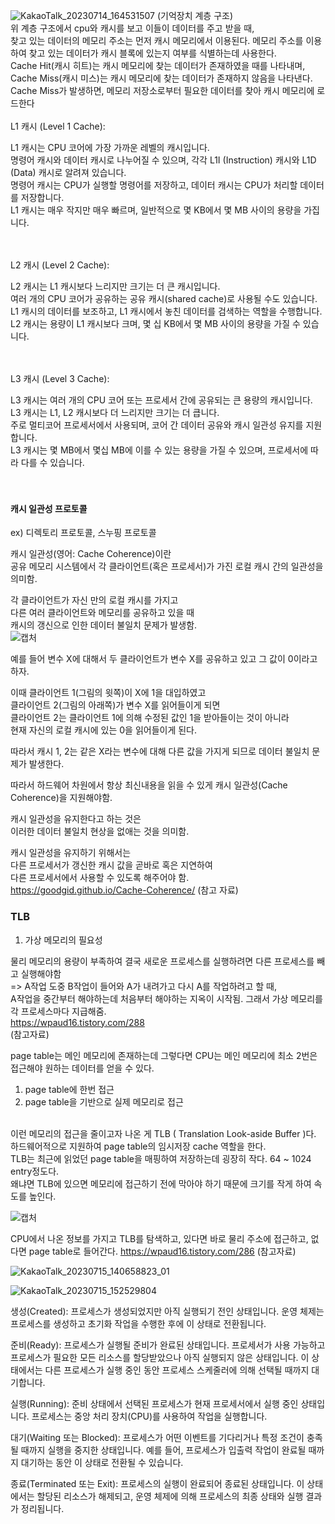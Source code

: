 
![KakaoTalk_20230714_164531507](https://github.com/JSON-loading-and-unloading/Optimizing-Java/assets/106163272/9c7f2f56-e378-4652-a8f2-3c86603e94c0)
(기억장치 계층 구조)<br>
위 계층 구조에서 cpu와 캐시를 보고 이들이 데이터를 주고 받을 때,<br>
찾고 있는 데이터의 메모리 주소는 먼저 캐시 메모리에서 이용된다. 메모리 주소를 이용하여 찾고 있는 데이터가 캐시 블록에 있는지 여부를 식별하는데 사용한다.<br>
Cache Hit(캐시 히트)는 캐시 메모리에 찾는 데이터가 존재하였을 때를 나타내며,<br>
Cache Miss(캐시 미스)는 캐시 메모리에 찾는 데이터가 존재하지 않음을 나타낸다.<br>
Cache Miss가 발생하면, 메모리 저장소로부터 필요한 데이터를 찾아 캐시 메모리에 로드한다
<br>
<br>
L1 캐시 (Level 1 Cache): <br>

L1 캐시는 CPU 코어에 가장 가까운 레벨의 캐시입니다.<br>
명령어 캐시와 데이터 캐시로 나누어질 수 있으며, 각각 L1I (Instruction) 캐시와 L1D (Data) 캐시로 알려져 있습니다.<br>
명령어 캐시는 CPU가 실행할 명령어를 저장하고, 데이터 캐시는 CPU가 처리할 데이터를 저장합니다.<br>
L1 캐시는 매우 작지만 매우 빠르며, 일반적으로 몇 KB에서 몇 MB 사이의 용량을 가집니다.<br><br><br>

L2 캐시 (Level 2 Cache):<br>

L2 캐시는 L1 캐시보다 느리지만 크기는 더 큰 캐시입니다.<br>
여러 개의 CPU 코어가 공유하는 공유 캐시(shared cache)로 사용될 수도 있습니다.<br>
L1 캐시의 데이터를 보조하고, L1 캐시에서 놓친 데이터를 검색하는 역할을 수행합니다.<br>
L2 캐시는 용량이 L1 캐시보다 크며, 몇 십 KB에서 몇 MB 사이의 용량을 가질 수 있습니다.<br><br><br>

L3 캐시 (Level 3 Cache):<br>

L3 캐시는 여러 개의 CPU 코어 또는 프로세서 간에 공유되는 큰 용량의 캐시입니다.<br>
L3 캐시는 L1, L2 캐시보다 더 느리지만 크기는 더 큽니다.<br>
주로 멀티코어 프로세서에서 사용되며, 코어 간 데이터 공유와 캐시 일관성 유지를 지원합니다.<br>
L3 캐시는 몇 MB에서 몇십 MB에 이를 수 있는 용량을 가질 수 있으며, 프로세서에 따라 다를 수 있습니다.<br><br><br>


<h4>캐시 일관성 프로토콜</h4>
ex) 디렉토리 프로토콜, 스누핑 프로토콜

캐시 일관성(영어: Cache Coherence)이란<br>
공유 메모리 시스템에서 각 클라이언트(혹은 프로세서)가 가진 로컬 캐시 간의 일관성을 의미함.<br>

각 클라이언트가 자신 만의 로컬 캐시를 가지고<br>
다른 여러 클라이언트와 메모리를 공유하고 있을 때<br>
캐시의 갱신으로 인한 데이터 불일치 문제가 발생함.<br>
![캡처](https://github.com/JSON-loading-and-unloading/Optimizing-Java/assets/106163272/242ca2d9-622d-46d8-a2f2-5fbf75e86fe5)

예를 들어 변수 X에 대해서 두 클라이언트가 변수 X를 공유하고 있고 그 값이 0이라고 하자.<br>

이때 클라이언트 1(그림의 윗쪽)이 X에 1을 대입하였고<br>
클라이언트 2(그림의 아래쪽)가 변수 X를 읽어들이게 되면<br>
클라이언트 2는 클라이언트 1에 의해 수정된 값인 1을 받아들이는 것이 아니라<br>
현재 자신의 로컬 캐시에 있는 0을 읽어들이게 된다.<br>

따라서 캐시 1, 2는 같은 X라는 변수에 대해 다른 값을 가지게 되므로 데이터 불일치 문제가 발생한다.<br>

따라서 하드웨어 차원에서 항상 최신내용을 읽을 수 있게 캐시 일관성(Cache Coherence)을 지원해야함.<br>

캐시 일관성을 유지한다고 하는 것은<br>
이러한 데이터 불일치 현상을 없애는 것을 의미함.<br>

캐시 일관성을 유지하기 위해서는<br>
다른 프로세서가 갱신한 캐시 값을 곧바로 혹은 지연하여<br>
다른 프로세서에서 사용할 수 있도록 해주어야 함.<br>
https://goodgid.github.io/Cache-Coherence/
(참고 자료)<br>



<h3>TLB</h3>

1. 가상 메모리의 필요성
   
물리 메모리의 용량이 부족하여 결국 새로운 프로세스를 실행하려면 다른 프로세스를 빼고 실행해야함 <br>
=> A작업 도중 B작업이 들어와 A가 내려가고 다시 A를 작업하려고 할 때, <br>
A작업을 중간부터 해야하는데 처음부터 해야하는 지옥이 시작됨. 그래서 가상 메모리를 각 프로세스마다 지급해줌.<br>
https://wpaud16.tistory.com/288<br>
(참고자료)<br>

page table는 메인 메모리에 존재하는데 그렇다면 CPU는 메인 메모리에 최소 2번은 접근해야 원하는 데이터를 얻을 수 있다.<br>

1. page table에 한번 접근<br>
2. page table을 기반으로 실제 메모리로 접근<br><br>

이런 메모리의 접근을 줄이고자 나온 게 TLB ( Translation Look-aside Buffer )다. <br>
하드웨어적으로 지원하여 page table의 임시저장 cache 역할을 한다. <br>
TLB는 최근에 읽었던 page table을 매핑하여 저장하는데 굉장히 작다. 64 ~ 1024 entry정도다. <br>
왜냐면 TLB에 있으면 메모리에 접근하기 전에 막아야 하기 때문에 크기를 작게 하여 속도를 높인다.<br>

![캡처](https://github.com/JSON-loading-and-unloading/Optimizing-Java/assets/106163272/611d24ef-3026-4c83-ae10-2e7074988323)

CPU에서 나온 정보를 가지고 TLB를 탐색하고, 있다면 바로 물리 주소에 접근하고, 없다면 page table로 들어간다. 
https://wpaud16.tistory.com/286
(참고자료)<br>


![KakaoTalk_20230715_140658823_01](https://github.com/JSON-loading-and-unloading/Optimizing-Java/assets/106163272/b3b260d2-37c0-4721-a93c-c6b62c20b18a)


![KakaoTalk_20230715_152529804](https://github.com/JSON-loading-and-unloading/Optimizing-Java/assets/106163272/b7c225bb-271f-4339-a193-67e71de67093)

생성(Created): 프로세스가 생성되었지만 아직 실행되기 전인 상태입니다. 운영 체제는 프로세스를 생성하고 초기화 작업을 수행한 후에 이 상태로 전환됩니다.<br>

준비(Ready): 프로세스가 실행될 준비가 완료된 상태입니다. 프로세서가 사용 가능하고 프로세스가 필요한 모든 리소스를 할당받았으나 아직 실행되지 않은 상태입니다. 이 상태에서는 다른 프로세스가 실행 중인 동안 프로세스 스케줄러에 의해 선택될 때까지 대기합니다.<br>

실행(Running): 준비 상태에서 선택된 프로세스가 현재 프로세서에서 실행 중인 상태입니다. 프로세스는 중앙 처리 장치(CPU)를 사용하여 작업을 실행합니다.<br>

대기(Waiting 또는 Blocked): 프로세스가 어떤 이벤트를 기다리거나 특정 조건이 충족될 때까지 실행을 중지한 상태입니다. 예를 들어, 프로세스가 입출력 작업이 완료될 때까지 대기하는 동안 이 상태로 전환될 수 있습니다.<br>

종료(Terminated 또는 Exit): 프로세스의 실행이 완료되어 종료된 상태입니다. 이 상태에서는 할당된 리소스가 해제되고, 운영 체제에 의해 프로세스의 최종 상태와 실행 결과가 정리됩니다.<br>





